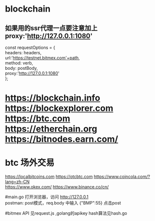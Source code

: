 # blockchain
## 如果用的ssr代理一点要注意加上proxy:'http://127.0.0.1:1080'  
  const requestOptions = {  
	  headers: headers,  
	  url:'https://testnet.bitmex.com'+path,  
	  method: verb,  
	  body: postBody,  
	  proxy:'http://127.0.0.1:1080'  
	};  
# https://blockchain.info   https://blockexplorer.com https://btc.com   https://etherchain.org  https://bitnodes.earn.com/

# btc 场外交易   
https://localbitcoins.com   https://otcbtc.com  https://www.coincola.com/?lang=zh-CN     
https://www.okex.com/   https://www.binance.co/cn/   

#main.go
打开浏览器，访问 http://127.0.0.1  
postman: post模式，req.body 中输入 {"BMP":55} 点击post  

#bitmex API 见request.js ,golang的apikey hash算法见hash.go  

